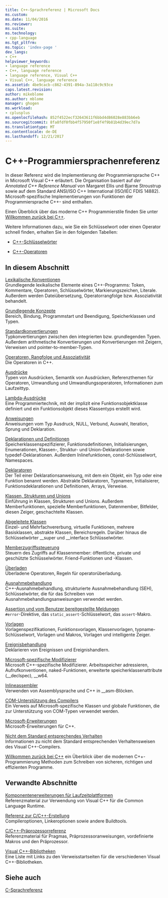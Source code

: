 ```yaml
---
title: C++-Sprachreferenz | Microsoft Docs
ms.custom: 
ms.date: 11/04/2016
ms.reviewer: 
ms.suite: 
ms.technology:
- cpp-language
ms.tgt_pltfrm: 
ms.topic: 'index-page '
dev_langs:
- C++
helpviewer_keywords:
- language reference
- C++, language reference
- language reference, Visual C++
- Visual C++, language reference
ms.assetid: 4be9cacb-c862-4391-894a-3a118c9c93ce
caps.latest.revision: 
author: mikeblome
ms.author: mblome
manager: ghogen
ms.workload:
- cplusplus
ms.openlocfilehash: 852f4522ecf32643611f6bbd4d86028e883bb6eb
ms.sourcegitcommit: 8fa8fdf0fbb4f57950f1e8f4f9b81b4d39ec7d7a
ms.translationtype: MT
ms.contentlocale: de-DE
ms.lasthandoff: 12/21/2017
---
```

# <a name="c-language-reference"></a>C++-Programmiersprachenreferenz
In dieser Referenz wird die Implementierung der Programmiersprache C++ in Microsoft Visual C++ erläutert. Die Organisation basiert auf *der Annotated C++ Reference Manual* von Margaret Ellis und Bjarne Stroustrup sowie auf dem Standard ANSI/ISO C++ International (ISO/IEC FDIS 14882). Microsoft-spezifische Implementierungen von Funktionen der Programmiersprache C++- sind enthalten.  

Einen Überblick über das moderne C++ Programmierstile finden Sie unter [Willkommen zurück bei C++](welcome-back-to-cpp-modern-cpp.md).
  
 Weitere Informationen dazu, wie Sie ein Schlüsselwort oder einen Operator schnell finden, erhalten Sie in den folgenden Tabellen:  
  
-   [C++-Schlüsselwörter](../cpp/keywords-cpp.md)  
  
-   [C++-Operatoren](../cpp/cpp-built-in-operators-precedence-and-associativity.md)  
  
## <a name="in-this-section"></a>In diesem Abschnitt  

 [Lexikalische Konventionen](../cpp/lexical-conventions.md)  
 Grundlegende lexikalische Elemente eines C++-Programms: Token, Kommentare, Operatoren, Schlüsselwörter, Markierungszeichen, Literale. Außerdem werden Dateiübersetzung, Operatorrangfolge bzw. Assoziativität behandelt.  
  
 [Grundlegende Konzepte](../cpp/basic-concepts-cpp.md)  
 Bereich, Bindung, Programmstart und Beendigung, Speicherklassen und Typen.  
  
 [Standardkonvertierungen](../cpp/standard-conversions.md)  
 Typkonvertierungen zwischen den integrierten bzw. grundlegenden Typen. Außerdem arithmetische Konvertierungen und Konvertierungen mit Zeigern, Verweisen und pointer-to-member-Typen.  
  
 [Operatoren, Rangfolge und Assoziativität](../cpp/cpp-built-in-operators-precedence-and-associativity.md)  
 Die Operatoren in C++.  
  
 [Ausdrücke](../cpp/expressions-cpp.md)  
 Typen von Ausdrücken, Semantik von Ausdrücken, Referenzthemen für Operatoren, Umwandlung und Umwandlungsoperatoren, Informationen zum Laufzeittyp.  
  
 [Lambda-Ausdrücke](../cpp/lambda-expressions-in-cpp.md)  
 Eine Programmiertechnik, mit der implizit eine Funktionsobjektklasse definiert und ein Funktionsobjekt dieses Klassentyps erstellt wird.  
  
 [Anweisungen](../cpp/statements-cpp.md)  
 Anweisungen vom Typ Ausdruck, NULL, Verbund, Auswahl, Iteration, Sprung und Deklaration.  
  
 [Deklarationen und Definitionen](declarations-and-definitions-cpp.md)  
 Speicherklassenspezifizierer, Funktionsdefinitionen, Initialisierungen, Enumerationen, Klassen-, Struktur- und Union-Deklarationen sowie typedef-Deklarationen. Außerdem Inlinefunktionen, const-Schlüsselwort, Namespaces.  
  
 [Deklaratoren](http://msdn.microsoft.com/en-us/8a7b9b51-92bd-4ac0-b3fe-0c4abe771838)  
 Der Teil einer Deklarationsanweisung, mit dem ein Objekt, ein Typ oder eine Funktion benannt werden. Abstrakte Deklaratoren, Typnamen, Initialisierer, Funktionsdeklarationen und Definitionen, Arrays, Verweise.  
  
 [Klassen, Strukturen und Unions](../cpp/classes-and-structs-cpp.md)  
 Einführung in Klassen, Strukturen und Unions. Außerdem Memberfunktionen, spezielle Memberfunktionen, Datenmember, Bitfelder, diesen Zeiger, geschachtelte Klassen.  
  
 [Abgeleitete Klassen](../cpp/inheritance-cpp.md)  
 Einzel- und Mehrfachvererbung, virtuelle Funktionen, mehrere Basisklassen, abstrakte Klassen, Bereichsregeln. Darüber hinaus die Schlüsselwörter __super und \__interface Schlüsselwörter.  
  
 [Memberzugriffssteuerung](../cpp/member-access-control-cpp.md)  
 Steuern des Zugriffs auf Klassenmember: öffentliche, private und geschützte Schlüsselwörter. Friend-Funktionen und -Klassen.  
  
 [Überladen](operator-overloading.md)  
 Überladene Operatoren, Regeln für operatorüberladung.  
  
 [Ausnahmebehandlung](../cpp/exception-handling-in-visual-cpp.md)  
 C++-Ausnahmebehandlung, strukturierte Ausnahmebehandlung (SEH), Schlüsselwörter, die für das Schreiben von Ausnahmebehandlungsanweisungen verwendet werden.  
  
 [Assertion und vom Benutzer bereitgestellte Meldungen](../cpp/assertion-and-user-supplied-messages-cpp.md)  
 `#error`-Direktive, das `static_assert`-Schlüsselwort, das `assert`-Makro.  
  
 [Vorlagen](../cpp/templates-cpp.md)  
 Vorlagenspezifikationen, Funktionsvorlagen, Klassenvorlagen, typname-Schlüsselwort, Vorlagen und Makros, Vorlagen und intelligente Zeiger.  
  
 [Ereignisbehandlung](../cpp/event-handling.md)  
 Deklarieren von Ereignissen und Ereignishandlern.  
  
 [Microsoft-spezifische Modifizierer](../cpp/microsoft-specific-modifiers.md)  
 Microsoft C++-spezifische Modifizierer. Arbeitsspeicher adressieren, Aufrufkonventionen, naked-Funktionen, erweiterte speicherklassenattribute (__declspec), \__w64.  
  
 [Inlineassembler](../assembler/inline/inline-assembler.md)  
 Verwenden von Assemblysprache und C++ in __asm-Blöcken.  
  
 [COM-Unterstützung des Compilers](../cpp/compiler-com-support.md)  
 Ein Verweis auf Microsoft-spezifische Klassen und globale Funktionen, die zur Unterstützung von COM-Typen verwendet werden.  
  
 [Microsoft-Erweiterungen](../cpp/microsoft-extensions.md)  
 Microsoft-Erweiterungen für C++.  
  
 [Nicht dem Standard entsprechendes Verhalten](../cpp/nonstandard-behavior.md)  
 Informationen zu nicht dem Standard entsprechenden Verhaltensweisen des Visual C++-Compilers.  

 [Willkommen zurück bei C++](welcome-back-to-cpp-modern-cpp.md) ein Überblick über die modernen C++-Programmierung Methoden zum Schreiben von sicheren, richtigen und effizienten Programme.
  
## <a name="related-sections"></a>Verwandte Abschnitte  
 [Komponentenerweiterungen für Laufzeitplattformen](../windows/component-extensions-for-runtime-platforms.md)  
 Referenzmaterial zur Verwendung von Visual C++ für die Common Language Runtime.  
  
 [Referenz zur C/C++-Erstellung](../build/reference/c-cpp-building-reference.md)  
 Compileroptionen, Linkeroptionen sowie andere Buildtools.  
  
 [C/C++-Präprozessorreferenz](../preprocessor/c-cpp-preprocessor-reference.md)  
 Referenzmaterial für Pragmas, Präprozessoranweisungen, vordefinierte Makros und den Präprozessor.  
  
 [Visual C++-Bibliotheken](../standard-library/cpp-standard-library-reference.md)  
 Eine Liste mit Links zu den Verweisstartseiten für die verschiedenen Visual C++-Bibliotheken.  
  
## <a name="see-also"></a>Siehe auch  
 [C-Sprachreferenz](../c-language/c-language-reference.md)